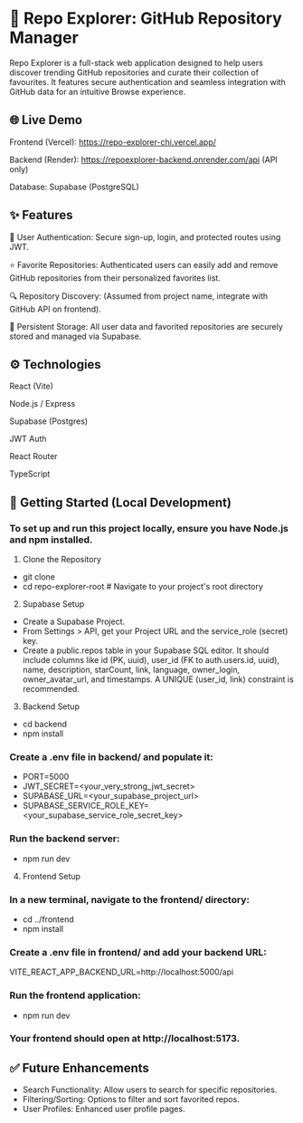 # 🔎 Repo Explorer: GitHub Repository Manager

Repo Explorer is a full-stack web application designed to help users discover trending GitHub repositories and curate their collection of favourites. It features secure authentication and seamless integration with GitHub data for an intuitive Browse experience.

## 🌐 Live Demo

Frontend (Vercel): https://repo-explorer-chi.vercel.app/

Backend (Render): https://repoexplorer-backend.onrender.com/api (API only)

Database: Supabase (PostgreSQL)

##  ✨ Features

🔐 User Authentication: Secure sign-up, login, and protected routes using JWT.

⭐ Favorite Repositories: Authenticated users can easily add and remove GitHub repositories from their personalized favorites list.

🔍 Repository Discovery: (Assumed from project name, integrate with GitHub API on frontend).

💾 Persistent Storage: All user data and favorited repositories are securely stored and managed via Supabase.


##  ⚙️ Technologies

React (Vite)

Node.js / Express

Supabase (Postgres)

JWT Auth

React Router

TypeScript

##  🚀 Getting Started (Local Development)

### To set up and run this project locally, ensure you have Node.js and npm installed.

1. Clone the Repository
   
- git clone <your-repository-url>
- cd repo-explorer-root # Navigate to your project's root directory

2. Supabase Setup
   
- Create a Supabase Project.
- From Settings > API, get your Project URL and the service_role (secret) key.
- Create a public.repos table in your Supabase SQL editor. It should include columns like id (PK, uuid), user_id (FK to auth.users.id, uuid), name, description, starCount, link, language, owner_login, owner_avatar_url, and timestamps. A UNIQUE (user_id, link) constraint is recommended.

3. Backend Setup

- cd backend
- npm install
  
### Create a .env file in backend/ and populate it:

- PORT=5000
- JWT_SECRET=<your_very_strong_jwt_secret>
- SUPABASE_URL=<your_supabase_project_url>
- SUPABASE_SERVICE_ROLE_KEY=<your_supabase_service_role_secret_key>

### Run the backend server:

- npm run dev

4. Frontend Setup

### In a new terminal, navigate to the frontend/ directory:

- cd ../frontend
- npm install

### Create a .env file in frontend/ and add your backend URL:

VITE_REACT_APP_BACKEND_URL=http://localhost:5000/api

### Run the frontend application:

- npm run dev

### Your frontend should open at http://localhost:5173.
   
##  ✅ Future Enhancements

- Search Functionality: Allow users to search for specific repositories.
- Filtering/Sorting: Options to filter and sort favorited repos.
- User Profiles: Enhanced user profile pages.
